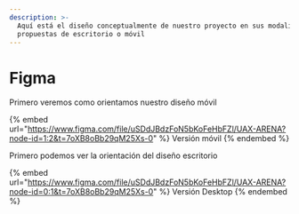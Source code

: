 ```yaml
---
description: >-
  Aquí está el diseño conceptualmente de nuestro proyecto en sus modalidades
  propuestas de escritorio o móvil
---
```


# Figma

Primero veremos como orientamos nuestro diseño móvil

{% embed url="https://www.figma.com/file/uSDdJBdzFoN5bKoFeHbFZl/UAX-ARENA?node-id=1:2&t=7oXB8oBb29qM25Xs-0" %}
Versión móvil
{% endembed %}

Primero podemos ver la orientación del diseño escritorio

{% embed url="https://www.figma.com/file/uSDdJBdzFoN5bKoFeHbFZl/UAX-ARENA?node-id=0:1&t=7oXB8oBb29qM25Xs-0" %}
Versión Desktop
{% endembed %}

